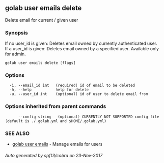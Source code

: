 ## golab user emails delete

Delete email for current / given user

### Synopsis


If no user_id is given: Deletes email owned by currently authenticated user.
If a user_id is given: Deletes email owned by a specified user. Available only for admin.

```
golab user emails delete [flags]
```

### Options

```
  -i, --email_id int   (required) id of email to be deleted
  -h, --help           help for delete
  -u, --user_id int    (optional) id of user to delete email from
```

### Options inherited from parent commands

```
      --config string   (optional) CURRENTLY NOT SUPPORTED config file (default is ./.golab.yml and $HOME/.golab.yml)
```

### SEE ALSO
* [golab user emails](golab_user_emails.md)	 - Manage emails for users

###### Auto generated by spf13/cobra on 23-Nov-2017
